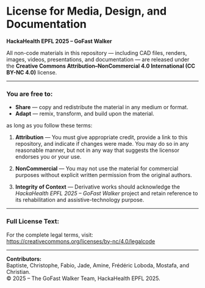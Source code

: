 # License for Media, Design, and Documentation  
**HackaHealth EPFL 2025 – GoFast Walker**

All non-code materials in this repository — including CAD files, renders, images, videos, presentations, and documentation — are released under the **Creative Commons Attribution–NonCommercial 4.0 International (CC BY-NC 4.0)** license.

---

### You are free to:
- **Share** — copy and redistribute the material in any medium or format.  
- **Adapt** — remix, transform, and build upon the material.  

as long as you follow these terms:

1. **Attribution** — You must give appropriate credit, provide a link to this repository, and indicate if changes were made. You may do so in any reasonable manner, but not in any way that suggests the licensor endorses you or your use.

2. **NonCommercial** — You may not use the material for commercial purposes without explicit written permission from the original authors.

3. **Integrity of Context** — Derivative works should acknowledge the *HackaHealth EPFL 2025 – GoFast Walker* project and retain reference to its rehabilitation and assistive-technology purpose.

---

### Full License Text:
For the complete legal terms, visit:  
https://creativecommons.org/licenses/by-nc/4.0/legalcode

---

**Contributors:**  
Baptiste, Christophe, Fabio, Jade, Amine, Frédéric Loboda, Mostafa, and Christian.  
© 2025 – The GoFast Walker Team, HackaHealth EPFL 2025.
